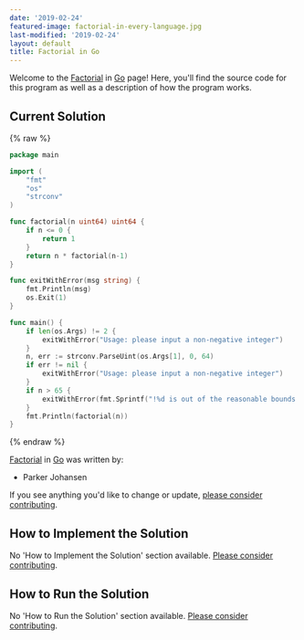 ```yaml
---
date: '2019-02-24'
featured-image: factorial-in-every-language.jpg
last-modified: '2019-02-24'
layout: default
title: Factorial in Go
---
```


Welcome to the [Factorial](https://sampleprograms.io/projects/factorial) in [Go](https://sampleprograms.io/languages/go) page! Here, you'll find the source code for this program as well as a description of how the program works.

## Current Solution

{% raw %}

```go
package main

import (
    "fmt"
    "os"
    "strconv"
)

func factorial(n uint64) uint64 {
    if n <= 0 {
        return 1
    }
    return n * factorial(n-1)
}

func exitWithError(msg string) {
    fmt.Println(msg)
    os.Exit(1)
}

func main() {
    if len(os.Args) != 2 {
        exitWithError("Usage: please input a non-negative integer")
    }
    n, err := strconv.ParseUint(os.Args[1], 0, 64)
    if err != nil {
        exitWithError("Usage: please input a non-negative integer")
    }
    if n > 65 {
        exitWithError(fmt.Sprintf("!%d is out of the reasonable bounds for calculation", n))
    }
    fmt.Println(factorial(n))
}
```

{% endraw %}

[Factorial](https://sampleprograms.io/projects/factorial) in [Go](https://sampleprograms.io/languages/go) was written by:

- Parker Johansen

If you see anything you'd like to change or update, [please consider contributing](https://github.com/TheRenegadeCoder/sample-programs).

## How to Implement the Solution

No 'How to Implement the Solution' section available. [Please consider contributing](https://github.com/TheRenegadeCoder/sample-programs-website).

## How to Run the Solution

No 'How to Run the Solution' section available. [Please consider contributing](https://github.com/TheRenegadeCoder/sample-programs-website).